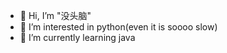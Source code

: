 - 👋 Hi, I’m "没头脑"
- 👀 I’m interested in python(even it is soooo slow)
- 🌱 I’m currently learning java

<!---
someonewithnohead/someonewithnohead is a ✨ special ✨ repository because its `README.md` (this file) appears on your GitHub profile.
You can click the Preview link to take a look at your changes.
--->
